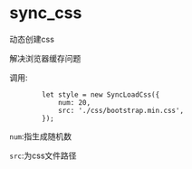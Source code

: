 # sync_css
动态创建css

解决浏览器缓存问题

调用:

```
        let style = new SyncLoadCss({
            num: 20,
            src: './css/bootstrap.min.css',
        });
```
`num`:指生成随机数

`src`:为css文件路径
